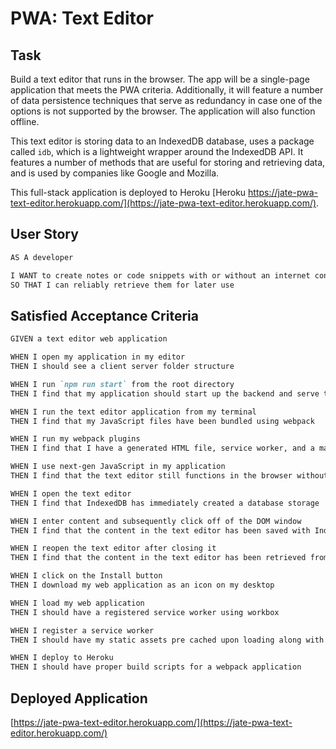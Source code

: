 # PWA: Text Editor

## Task

Build a text editor that runs in the browser. The app will be a single-page application that meets the PWA criteria. Additionally, it will feature a number of data persistence techniques that serve as redundancy in case one of the options is not supported by the browser. The application will also function offline.

This text editor is storing data to an IndexedDB database, uses a package called `idb`, which is a lightweight wrapper around the IndexedDB API. It features a number of methods that are useful for storing and retrieving data, and is used by companies like Google and Mozilla.

This full-stack application is deployed to Heroku [Heroku https://jate-pwa-text-editor.herokuapp.com/](https://jate-pwa-text-editor.herokuapp.com/).

## User Story

```md
AS A developer

I WANT to create notes or code snippets with or without an internet connection
SO THAT I can reliably retrieve them for later use
```

## Satisfied Acceptance Criteria

```md
GIVEN a text editor web application

WHEN I open my application in my editor
THEN I should see a client server folder structure

WHEN I run `npm run start` from the root directory
THEN I find that my application should start up the backend and serve the client

WHEN I run the text editor application from my terminal
THEN I find that my JavaScript files have been bundled using webpack

WHEN I run my webpack plugins
THEN I find that I have a generated HTML file, service worker, and a manifest file

WHEN I use next-gen JavaScript in my application
THEN I find that the text editor still functions in the browser without errors

WHEN I open the text editor
THEN I find that IndexedDB has immediately created a database storage

WHEN I enter content and subsequently click off of the DOM window
THEN I find that the content in the text editor has been saved with IndexedDB

WHEN I reopen the text editor after closing it
THEN I find that the content in the text editor has been retrieved from our IndexedDB

WHEN I click on the Install button
THEN I download my web application as an icon on my desktop

WHEN I load my web application
THEN I should have a registered service worker using workbox

WHEN I register a service worker
THEN I should have my static assets pre cached upon loading along with subsequent pages and static assets

WHEN I deploy to Heroku
THEN I should have proper build scripts for a webpack application
```

## Deployed Application

[https://jate-pwa-text-editor.herokuapp.com/](https://jate-pwa-text-editor.herokuapp.com/)
